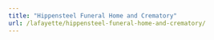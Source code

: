 ```yaml
---
title: "Hippensteel Funeral Home and Crematory"
url: /lafayette/hippensteel-funeral-home-and-crematory/
---
```

